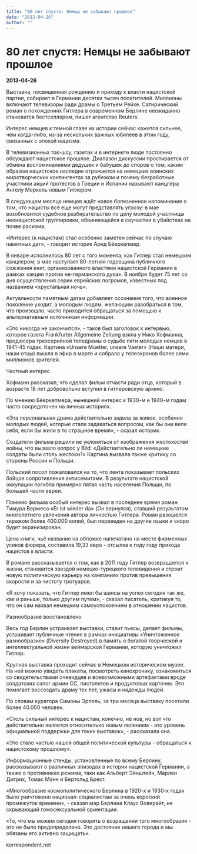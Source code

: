 ```yaml
---
title: "80 лет спустя: Немцы не забывают прошлое"
date: "2013-04-26"
author: ""
---
```


# 80 лет спустя: Немцы не забывают прошлое

**2013-04-26** 

Выставка, посвященная рождению и приходу к власти нацистской партии, собирает в Германии десятки тысяч посетителей. Миллионы включают телевизоры ради драмы о Третьем Рейхе. Сатирический роман о похождениях Гитлера в современном Берлине неожиданно становится бестселлером, пишет агентство Reuters.

Интерес немцев к темной главе их истории сейчас кажется сильнее, чем когда-либо, из-за нескольких важных юбилеев в этом году, связанных с эпохой нацизма.



В телевизионных ток-шоу, газетах и в интернете люди постоянно обсуждают нацистское прошлое. Диапазон дискуссии простирается от обмена воспоминаниями дедушек и бабушек до споров о том, каким образом нацистское наследие отражается на немецких воинских миротворческих контингентах за рубежом и почему безработные участники акций протестов в Греции и Испании называют канцлера Ангелу Меркель новым Гитлером.



В следующем месяце немцев ждёт новое болезненное напоминание о том, что нацисты всё еще могут представлять угрозу: в мае возобновится судебное разбирательство по делу молодой участницы неонацистской группировки, обвиняющейся в соучастии в убийствах на почве расизма.



«Интерес (к нацистам) стал особенно заметен сейчас по случаю памятных дат», - говорит историк Арнд Бёеркепмер.



В январе исполнилось 80 лет с того момента, как Гитлер стал немецким канцлером; в мае наступает 80-летняя годовщина публичного сожжения книг, организованного властями нацистской Германии в рамках «акции против не-германского духа». В ноябре будет 75 лет со дня осуществления серии еврейских погромов, известных под названием «хрустальная ночь».



Актуальности памятным датам добавляет осознание того, что военное поколение уходит, а молодым людям, желающим разобраться в том, что произошло, часто приходится обращаться за помощью к альтернативным источникам информации.



«Это никогда не закончится», - таков был заголовок к интервью, которое газета Frankfurter Allgemeine Zeitung взяла у Нико Хофманна, продюсера трехсерийной теледрамы о судьбе пяти молодых немцев в 1941-45 годах. Картина «Unsere Muetter, unsere Vaeter» (Наши матери, наши отцы) вышла в эфир в марте и собрала у телеэкранов более семи миллионов зрителей.



Частный интерес



Хофманн рассказал, что сделал фильм отчасти ради отца, который в возрасте 18 лет добровольно вступил в гитлеровскую армию.



По мнению Бёеркепмера, нынешний интерес к 1930-м и 1940-м годам часто сосредоточен на личных историях.



«Эта персональная драма действительно задела за живое, особенно молодых людей, которые стали задаваться вопросом, как бы они вели себя, если бы жили в то страшное время», - сказал историк.



Создатели фильма решили не уклоняться от изображения жестокостей войны, что вызвало вопрос у Bild: «Действительно ли немецкие солдаты были столь жестоки?» Картина вызвала также критику со стороны России и Польши.



Польский посол пожаловался на то, что лента показывает польских бойцов сопротивления антисемитами. В результате нацистской оккупации погибла примерно пятая часть населения Польши, по большей части евреи.



Помимо фильма особый интерес вызвал в последнее время роман Тимура Вермеса «Er ist wieder da» (Он вернулся), ставший результатом многолетнего увлечения автора личностью Гитлера. Роман разошелся тиражом более 400.000 копий, был переведен на другие языки и скоро будет экранизирован.



Цена книги, чьё название на обложке напечатано на месте фирменных усиков фюрера, составила 19,33 евро - отсылка к году году прихода нацистов к власти.



В романе рассказывается о том, как в 2011 году Гитлер возвращается к жизни, становится звездой немецко-турецкого телевидения и строит новую политическую карьеру на кампаниях против превышения скорости и за чистоту тротуаров.



«Я хочу показать, что Гитлер имел бы шансы на успех сегодня так же, как и раньше, только другим путем», - сказал писатель, критикуя то, что он сам назвал немецким самоуспокоением в отношении нацистов.



Разнообразие восстановлено



Весь год Берлин устраивает выставки, ставит пьесы, делает фильмы, устраивает публичные чтения в рамках инициативы «Уничтоженное разнообразие» (Diversity Destroyed) в память о богатой творческой и интеллектуальной жизни веймарской Германии, которую уничтожил Гитлер.



Крупная выставка проходит сейчас в Немецком историческом музее. На ней можно увидеть плакаты, посмотреть кинохронику, ознакомиться со свидетельствами очевидцев и всевозможными артефактами вроде солдатских сапог армии СС, пистолетов и продуктовых карточек. Это помогает воссоздать драму тех лет, ужасы и надежды людей.



По словам куратора Симоны Эрпель, за три месяца выставку посетили более 40.000 человек.



«Столь сильный интерес к нацистам, конечно, не нов, но вот что действительно является относительно новым явлением - это уровень официальной поддержки для таких выставок», - рассказала она.



«Это стало частью нашей общей политической культуры - обращаться к нацистскому прошлому».



Информационные стенды, установленные по всему Берлину, рассказывают о различных эпизодах в истории нацистской Германии, а также о противниках режима, таки как Альберт Эйнштейн, Марлен Дитрих, Томас Манн и Бертольд Брехт.



«Многообразие космополитического Берлина в 1920-х и 1930-х годах было уничтожено национал-социалистам за очень короткий промежуток времени», - сказал мэр Берлина Клаус Воверайт, не скрывающий гомосексуальной ориентации.



«То, что мы можем сегодня говорить о возращении того многообразия - это не было предопределено. Это достояние нашего города и мы обязаны его активно защищать».

korrespondent.net